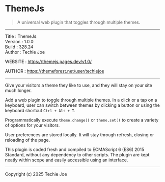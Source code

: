 # ThemeJs
> A universal web plugin that toggles through multiple themes.
------------------------------------------------------------------

Title    : ThemeJs  
Version  : 1.0.0  
Build    : 328.24  
Author   : Techie Joe  

WEBSITE  : https://themejs.pages.dev/v1.0/  

AUTHOR   : https://themeforest.net/user/techiejoe  

------------------------------------------------------------------

Give your visitors a theme they like to use, and they will stay on
your site much longer.

Add a web plugin to toggle through multiple themes.  In a click or
a tap on a keyboard,  user can switch between themes by clicking a
button or using the keyboard shortcut `Ctrl + Alt + T`.

Programmatically execute `theme.change()` or `theme.set()`
to create a variety of options for your visitors.

User preferences are stored locally. It will stay through refresh,
closing or reloading of the page.

This plugin is coded fresh and compiled to ECMAScript 6 (ES6) 2015
Standard,  without any dependency to other scripts. The plugin are
kept neatly within scope and easily accessible using an interface.

------------------------------------------------------------------

Copyright (c) 2025 Techie Joe
